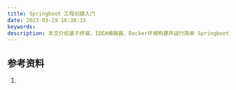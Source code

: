 ```yaml
---
title: Springboot 工程创建入门
date: 2023-03-19 16:38:15
keywords:
description: 本文介绍基于终端、IDEA编辑器、Docker环境构建并运行简单 Springboot 工程的方法。
---
```


## 参考资料

1. []()
